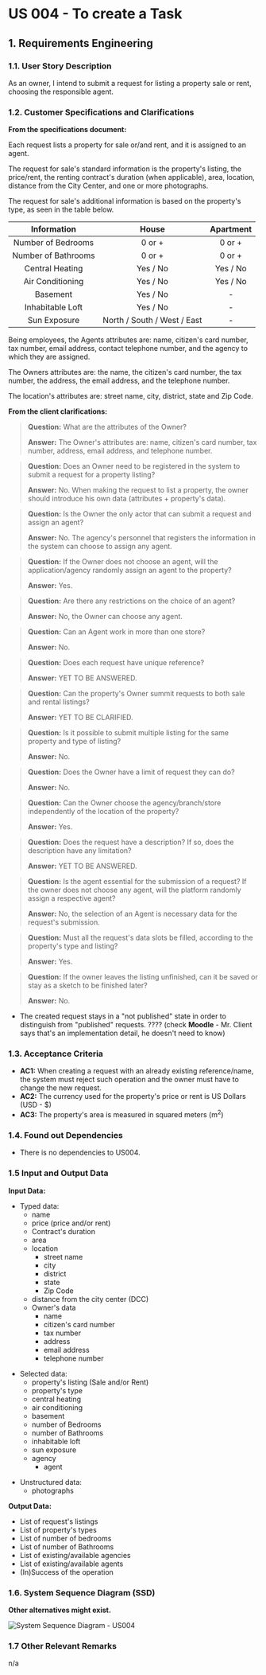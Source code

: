 # US 004 - To create a Task

## 1. Requirements Engineering

### 1.1. User Story Description

As an owner, I intend to submit a request for listing a property sale or rent,
choosing the responsible agent.

### 1.2. Customer Specifications and Clarifications

**From the specifications document:**

Each request lists a property for sale or/and rent, and it is assigned to an agent.

The request for sale's standard information is the property's listing, the price/rent, the renting contract's duration (when applicable),
area, location, distance from the City Center, and one or more photographs.

The request for sale's additional information is based on the property's type, as seen in the table below.

|     Information     |            House            | Apartment |
|:-------------------:|:---------------------------:|:---------:|
| Number of Bedrooms  |           0 or +            |  0 or +   |
| Number of Bathrooms |           0 or +            |  0 or +   |
|   Central Heating   |          Yes / No           | Yes / No  |
|  Air Conditioning   |          Yes / No           | Yes / No  |
|      Basement       |          Yes / No           |     -     |
|  Inhabitable Loft   |          Yes / No           |     -     |
|    Sun Exposure     | North / South / West / East |     -     |

Being employees, the Agents attributes are: name, citizen's card number, tax number, email address, contact telephone number, and the agency to which they are assigned.

The Owners attributes are: the name, the citizen's card number, the tax number, the address, the email address, and the telephone number.

The location's attributes are: street name, city, district, state and Zip Code.

[//]: # (As long as it is not announced, access to the request is exclusive to the owner and respectively assigned agent.)

**From the client clarifications:**

> **Question:** What are the attributes of the Owner?
>
> **Answer:**  The Owner's attributes are: name, citizen's card number, tax number, address, email address, and telephone number.


> **Question:** Does an Owner need to be registered in the system to submit a request for a property listing?
>
> **Answer:**  No. When making the request to list a property, the owner should introduce his own data (attributes + property's data).


> **Question:** Is the Owner the only actor that can submit a request and assign an agent?
>
> **Answer:**  No. The agency's personnel that registers the information in the system can choose to assign any agent.


> **Question:** If the Owner does not choose an agent, will the application/agency randomly assign an agent to the property?
>
> **Answer:**  Yes.


> **Question:** Are there any restrictions on the choice of an agent?
>
> **Answer:**  No, the Owner can choose any agent.


> **Question:** Can an Agent work in more than one store?
>
> **Answer:** No.


> **Question:** Does each request have unique reference?
>
> **Answer:** YET TO BE ANSWERED.


> **Question:** Can the property's Owner summit requests to both sale and rental listings?
>
> **Answer:** YET TO BE CLARIFIED.


> **Question:** Is it possible to submit multiple listing for the same property and type of listing?
>
> **Answer:** No.


> **Question:** Does the Owner have a limit of request they can do?
>
> **Answer:** No.


> **Question:** Can the Owner choose the agency/branch/store independently of the location of the property?
>
> **Answer:** Yes.


> **Question:** Does the request have a description? If so, does the description have any limitation?
>
> **Answer:** YET TO BE ANSWERED.


> **Question:** Is the agent essential for the submission of a request? If the owner does not choose any agent, will the platform randomly assign a respective agent?
>
> **Answer:** No, the selection of an Agent is necessary data for the request's submission.


> **Question:** Must all the request's data slots be filled, according to the property's type and listing?
> 
> **Answer:** Yes.


> **Question:** If the owner leaves the listing unfinished, can it be saved or stay as a sketch to be finished later?
>
> **Answer:** No.


* The created request stays in a "not published" state in order to distinguish from "published" requests. ???? (check **Moodle** - Mr. Client says that's an implementation detail, he doesn't need to know)

### 1.3. Acceptance Criteria

* **AC1:** When creating a request with an already existing reference/name, the system must reject such operation and the owner must have to change the new request.
* **AC2:** The currency used for the property's price or rent is US Dollars (USD - $)
* **AC3:** The property's area is measured in squared meters (m<sup>2</sup>)

[//]: # (* **AC4:** citizen's card number, taxes number, address, email address, and telephone number CRITERIA ??????)

### 1.4. Found out Dependencies

* There is no dependencies to US004.

### 1.5 Input and Output Data

**Input Data:**
<p>

* Typed data:
    * name
    * price (price and/or rent)
    * Contract's duration
    * area
    * location
        * street name
        * city
        * district
        * state
        * Zip Code
    * distance from the city center (DCC)
    * Owner's data
        * name
        * citizen's card number
        * tax number
        * address
        * email address
        * telephone number
    
</p>
<p>

* Selected data:
    * property's listing (Sale and/or Rent)
    * property's type
    * central heating
    * air conditioning
    * basement
    * number of Bedrooms
    * number of Bathrooms
    * inhabitable loft
    * sun exposure
    * agency
        * agent
</p>
<p>

* Unstructured data:
     * photographs
   
</p>

**Output Data:**

* List of request's listings
* List of property's types
* List of number of bedrooms
* List of number of Bathrooms
* List of existing/available agencies
* List of existing/available agents
* (In)Success of the operation

[//]: # (* List of number of bathrooms)

### 1.6. System Sequence Diagram (SSD)

**Other alternatives might exist.**

![System Sequence Diagram - US004](svg/us004-system-sequence-diagram.svg)

### 1.7 Other Relevant Remarks
n/a